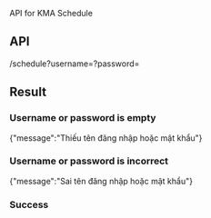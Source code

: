 API for KMA Schedule
## API
/schedule?username=?password=
  
## Result
  
### Username or password is empty
  
{"message":"Thiếu tên đăng nhập hoặc mật khẩu"}
  
### Username or password is incorrect
  
{"message":"Sai tên đăng nhập hoặc mật khẩu"}
  
### Success
